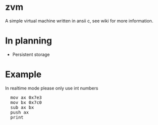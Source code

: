 # zvm
A simple virtual machine written in ansii c, see wiki for more information.

# In planning
 * Persistent storage

# Example
In realtime mode please only use int numbers
<pre>
  mov ax 0x7e3
  mov bx 0x7c0
  sub ax bx
  push ax
  print
</pre>
